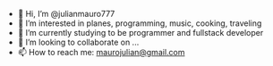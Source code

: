 - 👋 Hi, I’m @julianmauro777
- 👀 I’m interested in planes, programming, music, cooking, traveling
- 🌱 I’m currently studying to be programmer and fullstack developer
- 💞️ I’m looking to collaborate on ...
- 📫 How to reach me: maurojulian@gmail.com

<!---
julianmauro777/julianmauro777 is a ✨ special ✨ repository because its `README.md` (this file) appears on your GitHub profile.
You can click the Preview link to take a look at your changes.
--->
